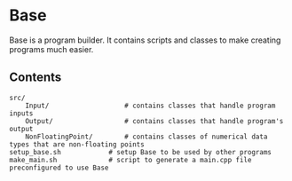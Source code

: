 # Base
 
Base is a program builder. It contains scripts and classes to make creating programs much easier.

## Contents
```
src/
    Input/                   # contains classes that handle program inputs
    Output/                  # contains classes that handle program's output
    NonFloatingPoint/        # contains classes of numerical data types that are non-floating points
setup_base.sh            # setup Base to be used by other programs
make_main.sh             # script to generate a main.cpp file preconfigured to use Base
```

[//]: # (## Use Base with CMake Project)